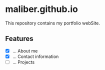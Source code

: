 # maliber.github.io 

This repository contains my portfolio webSite.

## Features

- [X] ... About me
- [X] ... Contact information
- [ ] ... Projects
